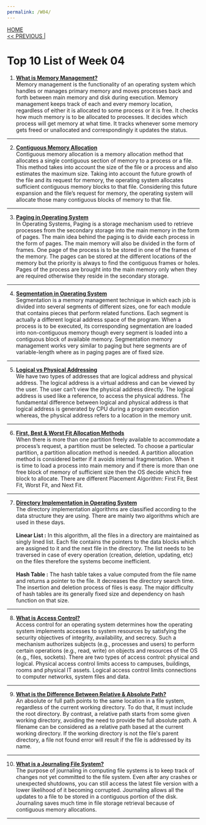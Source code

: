 ```yaml
---
permalink: /W04/
---
```

[HOME](../)<br>
[<< PREVIOUS |](../W03/)<br>

# Top 10 List of Week 04

1. **[What is Memory Management?](https://study.com/academy/lesson/what-is-memory-management-requirements-errors-techniques.html)** <br>
Memory management is the functionality of an operating system which handles or manages primary memory and moves processes back and forth between main memory and disk during execution. Memory management keeps track of each and every memory location, regardless of either it is allocated to some process or it is free. It checks how much memory is to be allocated to processes. It decides which process will get memory at what time. It tracks whenever some memory gets freed or unallocated and correspondingly it updates the status. <br>
* * *

2. **[Contiguous Memory Allocation](https://binaryterms.com/contiguous-memory-allocation-in-operating-system.html)** <br>
Contiguous memory allocation is a memory allocation method that allocates a single contiguous section of memory to a process or a file. This method takes into account the size of the file or a process and also estimates the maximum size. Taking into account the future growth of the file and its request for memory, the operating system allocates sufficient contiguous memory blocks to that file.  Considering this future expansion and the file’s request for memory, the operating system will allocate those many contiguous blocks of memory to that file. <br>
* * *

3. **[Paging in Operating System](https://www.javatpoint.com/os-paging-with-example)** <br>
In Operating Systems, Paging is a storage mechanism used to retrieve processes from the secondary storage into the main memory in the form of pages. The main idea behind the paging is to divide each process in the form of pages. The main memory will also be divided in the form of frames. One page of the process is to be stored in one of the frames of the memory. The pages can be stored at the different locations of the memory but the priority is always to find the contiguous frames or holes. Pages of the process are brought into the main memory only when they are required otherwise they reside in the secondary storage. <br>
* * *

4. **[Segmentation in Operating System](https://www.javatpoint.com/os-segmentation)** <br>
Segmentation is a memory management technique in which each job is divided into several segments of different sizes, one for each module that contains pieces that perform related functions. Each segment is actually a different logical address space of the program. When a process is to be executed, its corresponding segmentation are loaded into non-contiguous memory though every segment is loaded into a contiguous block of available memory. Segmentation memory management works very similar to paging but here segments are of variable-length where as in paging pages are of fixed size. <br>
* * *

5. **[Logical vs Physical Addressing](https://techdifferences.com/difference-between-logical-and-physical-address.html)** <br>
We have two types of addresses that are logical address and physical address. The logical address is a virtual address and can be viewed by the user. The user can’t view the physical address directly. The logical address is used like a reference, to access the physical address. The fundamental difference between logical and physical address is that logical address is generated by CPU during a program execution whereas, the physical address refers to a location in the memory unit. <br>
* * *

6. **[First, Best & Worst Fit Allocation Methods](https://www.geeksforgeeks.org/partition-allocation-methods-in-memory-management/)** <br>
When there is more than one partition freely available to accommodate a process’s request, a partition must be selected. To choose a particular partition, a partition allocation method is needed. A partition allocation method is considered better if it avoids internal fragmentation. When it is time to load a process into main memory and if there is more than one free block of memory of sufficient size then the OS decide which free block to allocate. There are different Placement Algorithm: First Fit, Best Fit, Worst Fit, and Next Fit. <br>
* * *

7. **[Directory Implementation in Operating System](https://www.javatpoint.com/os-directory-implementation)** <br>
The directory implementation algorithms are classified according to the data structure they are using. There are mainly two algorithms which are used in these days. <br> <br>
**Linear List :** In this algorithm, all the files in a directory are maintained as singly lined list. Each file contains the pointers to the data blocks which are assigned to it and the next file in the directory. The list needs to be traversed in case of every operation (creation, deletion, updating, etc) on the files therefore the systems become inefficient. <br> <br>
**Hash Table :** The hash table takes a value computed from the file name and returns a pointer to the file. It decreases the directory search time. The insertion and deletion process of files is easy. The major difficulty of hash tables are its generally fixed size and dependency on hash function on that size. <br>
* * *

8. **[What is Access Control?](https://searchsecurity.techtarget.com/definition/access-control)** <br>
Access control for an operating system determines how the operating system implements accesses to system resources by satisfying the security objectives of integrity, availability, and secrecy. Such a mechanism authorizes subjects (e.g., processes and users) to perform certain operations (e.g., read, write) on objects and resources of the OS (e.g., files, sockets). There are two types of access control: physical and logical. Physical access control limits access to campuses, buildings, rooms and physical IT assets. Logical access control limits connections to computer networks, system files and data. <br>
* * *

9. **[What is the Difference Between Relative & Absolute Path?](https://www.computerhope.com/issues/ch001708.htm)** <br>
An absolute or full path points to the same location in a file system, regardless of the current working directory. To do that, it must include the root directory. By contrast, a relative path starts from some given working directory, avoiding the need to provide the full absolute path. A filename can be considered as a relative path based at the current working directory. If the working directory is not the file's parent directory, a file not found error will result if the file is addressed by its name. <br>
* * *

10. **[What is a Journaling File System?](https://www.maketecheasier.com/journaling-in-file-system/)** <br>
The purpose of journaling in computing file systems is to keep track of changes not yet committed to the file system. Even after any crashes or unexpected shutdowns, you can still access the latest file version with a lower likelihood of it becoming corrupted. Journaling allows all the updates to a file to be stored in a contiguous portion of the disk. Journaling saves much time in file storage retrieval because of contiguous memory allocations. <br>
* * *
